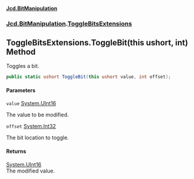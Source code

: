 #### [Jcd.BitManipulation](index.md 'index')
### [Jcd.BitManipulation](Jcd.BitManipulation.md 'Jcd.BitManipulation').[ToggleBitsExtensions](Jcd.BitManipulation.ToggleBitsExtensions.md 'Jcd.BitManipulation.ToggleBitsExtensions')

## ToggleBitsExtensions.ToggleBit(this ushort, int) Method

Toggles a bit.

```csharp
public static ushort ToggleBit(this ushort value, int offset);
```
#### Parameters

<a name='Jcd.BitManipulation.ToggleBitsExtensions.ToggleBit(thisushort,int).value'></a>

`value` [System.UInt16](https://docs.microsoft.com/en-us/dotnet/api/System.UInt16 'System.UInt16')

The value to be modified.

<a name='Jcd.BitManipulation.ToggleBitsExtensions.ToggleBit(thisushort,int).offset'></a>

`offset` [System.Int32](https://docs.microsoft.com/en-us/dotnet/api/System.Int32 'System.Int32')

The bit location to toggle.

#### Returns
[System.UInt16](https://docs.microsoft.com/en-us/dotnet/api/System.UInt16 'System.UInt16')  
The modified value.